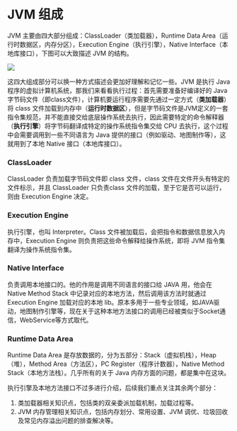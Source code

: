 # JVM 组成 

 JVM 主要由四大部分组成：ClassLoader（类加载器），Runtime Data Area（运行时数据区，内存分区），Execution Engine（执行引擎），Native Interface（本地库接口），下图可以大致描述 JVM 的结构。

![](https://jverson.oss-cn-beijing.aliyuncs.com/bffcc48b5af9cfaf8ef9d2a1eb7d3f42.jpg)


这四大组成部分可以换一种方式描述会更加好理解和记忆一些。JVM 是执行 Java 程序的虚拟计算机系统，那我们来看看执行过程：首先需要准备好编译好的 Java 字节码文件（即class文件），计算机要运行程序需要先通过一定方式（**类加载器**）将 class 文件加载到内存中（**运行时数据区**），但是字节码文件是JVM定义的一套指令集规范，并不能直接交给底层操作系统去执行，因此需要特定的命令解释器（**执行引擎**）将字节码翻译成特定的操作系统指令集交给 CPU 去执行，这个过程中会需要调用到一些不同语言为 Java 提供的接口（例如驱动、地图制作等），这就用到了本地 Native 接口（本地库接口）。

### ClassLoader

ClassLoader 负责加载字节码文件即 class 文件，class 文件在文件开头有特定的文件标示，并且 ClassLoader 只负责class 文件的加载，至于它是否可以运行，则由 Execution Engine 决定。

### Execution Engine

执行引擎，也叫 Interpreter。Class 文件被加载后，会把指令和数据信息放入内存中，Execution Engine 则负责把这些命令解释给操作系统，即将 JVM 指令集翻译为操作系统指令集。

### Native Interface

负责调用本地接口的。他的作用是调用不同语言的接口给 JAVA 用，他会在 Native Method Stack 中记录对应的本地方法，然后调用该方法时就通过 Execution Engine 加载对应的本地 lib。原本多用于一些专业领域，如JAVA驱动，地图制作引擎等，现在关于这种本地方法接口的调用已经被类似于Socket通信，WebService等方式取代。

### Runtime Data Area

Runtime Data Area 是存放数据的，分为五部分：Stack（虚拟机栈），Heap（堆），Method Area（方法区），PC Register（程序计数器），Native Method Stack（本地方法栈）。几乎所有的关于 Java 内存方面的问题，都是集中在这块。

执行引擎及本地方法接口不过多进行介绍，后续我们重点关注其余两个部分：

1. 类加载器相关知识点，包括类的双亲委派加载机制，加载过程等。
2. JVM 内存管理相关知识点，包括内存划分、常用设置、JVM 调优、垃圾回收及常见内存溢出问题的排查解决等。